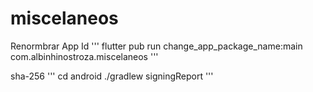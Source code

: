 # miscelaneos

Renormbrar App Id
'''
flutter pub run change_app_package_name:main com.albinhinostroza.miscelaneos
''' 

sha-256
'''
cd android
./gradlew signingReport
'''

